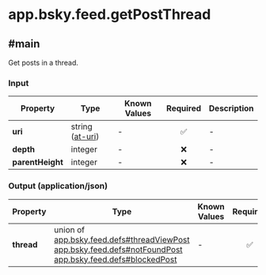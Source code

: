 # app.bsky.feed.getPostThread

## #main

Get posts in a thread.

### Input

| Property | Type | Known Values | Required | Description |
| --- | --- | --- | :---: | --- |
| **uri** | string ([at-uri](https://atproto.com/specs/at-uri-scheme)) | - | ✅ | - |
| **depth** | integer | - | ❌ | - |
| **parentHeight** | integer | - | ❌ | - |

### Output (application/json)

| Property | Type | Known Values | Required | Description |
| --- | --- | --- | :---: | --- |
| **thread** | union of <br>[app.bsky.feed.defs#threadViewPost](../../../../app/bsky/feed/defs.md#threadViewPost)<br>[app.bsky.feed.defs#notFoundPost](../../../../app/bsky/feed/defs.md#notFoundPost)<br>[app.bsky.feed.defs#blockedPost](../../../../app/bsky/feed/defs.md#blockedPost) | - | ✅ | - |
